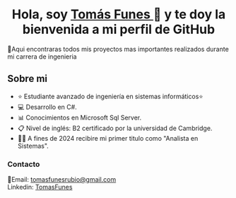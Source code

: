 <div align="center">
<h1 align="center">Hola, soy <a href="https://www.linkedin.com/in/tom%C3%A1s-funes-537943242/">Tomás Funes </a>👋 y te doy la bienvenida a mi perfil de GitHub</h1>
</div>

📌Aqui encontraras todos mis proyectos mas importantes realizados durante mi carrera de ingenieria
## Sobre mi

- ⭐ Estudiante avanzado de ingeniería en sistemas informáticos⭐ 
- 💻 Desarrollo en C#.
- 📊 Conocimientos en Microsoft Sql Server.
- 📋 Nivel de inglés: B2 certificado por la universidad de Cambridge.
- 👨‍🎓 A fines de 2024 recibire mi primer titulo como "Analista en Sistemas".
  


 

### Contacto
 📩Email: tomasfunesrubio@gmail.com
 <br>
 Linkedin: <a href="https://www.linkedin.com/in/tom%C3%A1s-funes-537943242/">TomasFunes </a>



<!--
**tomasfunesrubio/tomasfunesrubio** is a ✨ _special_ ✨ repository because its `README.md` (this file) appears on your GitHub profile.

Here are some ideas to get you started:

- 🔭 I’m currently working on ...
- 🌱 I’m currently learning ...
- 👯 I’m looking to collaborate on ...
- 🤔 I’m looking for help with ...
- 💬 Ask me about ...
- 📫 How to reach me: ...
- 😄 Pronouns: ...
- ⚡ Fun fact: ...
-->
